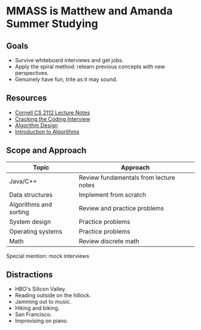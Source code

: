 MMASS is Matthew and Amanda Summer Studying
===========================================


Goals
-----

- Survive whiteboard interviews and get jobs.
- Apply the spiral method: relearn previous concepts with new perspectives.
- Genuinely have fun, trite as it may sound.


Resources
---------

- [Cornell CS 2112 Lecture Notes](http://www.cs.cornell.edu/courses/cs2112/2016fa/lectures/)
- [Cracking the Coding Interview](https://www.amazon.com/Cracking-Coding-Interview-Programming-Questions/dp/0984782850/ref=pd_lpo_sbs_14_t_0?_encoding=UTF8&psc=1&refRID=KD7X1A9GN2JSDTHJHE2E)
- [Algorithm Design](https://www.amazon.com/Algorithm-Design-Jon-Kleinberg/dp/0321295358)
- [Introduction to Algorithms](https://www.amazon.com/Introduction-Algorithms-3rd-MIT-Press/dp/0262033844)


Scope and Approach
------------------

Topic | Approach
------|---------
Java/C++ | Review fundamentals from lecture notes
Data structures | Implement from scratch
Algorithms and sorting | Review and practice problems
System design | Practice problems
Operating systems | Practice problems
Math | Review discrete math

Special mention: mock interviews


Distractions
------------

- HBO's Silicon Valley.
- Reading outside on the hillock.
- Jamming out to music.
- Hiking and biking.
- San Francisco.
- Improvising on piano.
